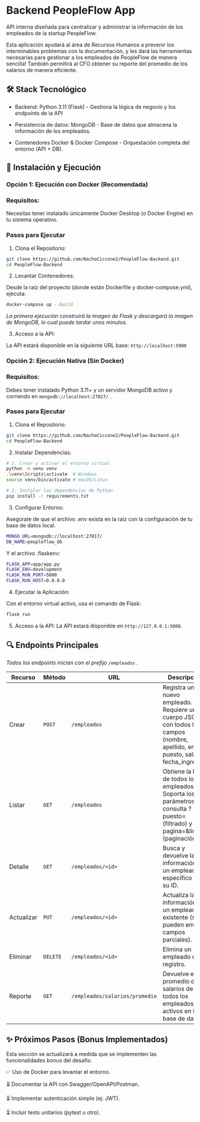 # Backend PeopleFlow App
API interna diseñada para centralizar y administrar la información de los empleados de la startup PeopleFlow.

Esta aplicación ayudará al área de Recursos Humanos a prevenir los interminables problemas con la documentación, y les dará las herramientas necesarias para gestionar a los empleados de PeopleFlow de manera sencilla! También permitirá al CFO obtener su reporte del promedio de los salarios de manera eficiente.

## 🛠️ Stack Tecnológico
* Backend:
    Python 3.11 (Flask) - Gestiona la lógica de negocio y los endpoints de la API

* Persistencia de datos:
    MongoDB - Base de datos que almacena la información de los empleados.
  
* Contenedores
    Docker & Docker Compose - Orquestación completa del entorno (API + DB).

## 🚀 Instalación y Ejecución

### Opción 1: Ejecución con Docker (Recomendada)

### Requisitos:
Necesitas tener instalado únicamente Docker Desktop (o Docker Engine) en tu sistema operativo.

### Pasos para Ejecutar
1. Clona el Repositorio:

```bash
git clone https://github.com/NachoCiccone2/PeopleFlow-Backend.git
cd PeopleFlow-Backend
```

2. Levantar Contenedores:

Desde la raíz del proyecto (donde están Dockerfile y docker-compose.yml), ejecuta:
```bash
docker-compose up --build
```

_La primera ejecución construirá la imagen de Flask y descargará la imagen de MongoDB, lo cual puede tardar unos minutos._

3. Acceso a la API:

La API estará disponible en la siguiente URL base: `http://localhost:5000`

### Opción 2: Ejecución Nativa (Sin Docker)

### Requisitos: 

Debes tener instalado Python 3.11+ y un servidor MongoDB activo y corriendo en `mongodb://localhost:27017/` .

### Pasos para Ejecutar
1. Clona el Repositorio:

```bash
git clone https://github.com/NachoCiccone2/PeopleFlow-Backend.git
cd PeopleFlow-Backend
```

2. Instalar Dependencias:

```bash
# 1. Crear y activar el entorno virtual
python -m venv venv
.\venv\Scripts\activate  # Windows
source venv/bin/activate # macOS/Linux

# 2. Instalar las dependencias de Python
pip install -r requirements.txt
```

3. Configurar Entorno:

Asegúrate de que el archivo .env exista en la raíz con la configuración de tu base de datos local.
```bash
MONGO_URL=mongodb://localhost:27017/
DB_NAME=peopleflow_db
```

Y el archivo .flaskenv:

```bash
FLASK_APP=app/app.py
FLASK_ENV=development
FLASK_RUN_PORT=5000
FLASK_RUN_HOST=0.0.0.0
```

4. Ejecutar la Aplicación:
   
Con el entorno virtual activo, usa el comando de Flask:

```bash
flask run
```

5. Acceso a la API: La API estará disponible en `http://127.0.0.1:5000`.

## 🔍 Endpoints Principales
_Todos los endpoints inician con el prefijo `/empleados` ._

| Recurso       | Método        | URL           | Descripcion   |
| ------------- | ------------- | ------------- | ------------- |
| Crear         | `POST`        | `/empleados`  | Registra un nuevo empleado. Requiere un cuerpo JSON con todos los campos (nombre, apellido, email, puesto, salario, fecha_ingreso). |
| Listar        | `GET`         | `/empleados`  | Obtiene la lista de todos los empleados. Soporta los parámetros de consulta ?puesto=<valor> (filtrado) y ?pagina=<num>&limite=<num> (paginación).  |
| Detalle       | `GET`         | `/empleados/<id>`  | Busca y devuelve la información de un empleado específico por su ID.  |
| Actualizar    | `PUT`         | `/empleados/<id>`  | Actualiza la información de un empleado existente (se pueden enviar campos parciales).  |
| Eliminar      | `DELETE`      | `/empleados/<id>`  | Elimina un empleado del registro.  |
| Reporte       | `GET`         | `/empleados/salarios/promedio`  | Devuelve el promedio de salarios de todos los empleados activos en la base de datos.  |

## ✨ Próximos Pasos (Bonus Implementados)
Esta sección se actualizará a medida que se implementen las funcionalidades bonus del desafío.

✅ Uso de Docker para levantar el entorno.

⏳ Documentar la API con Swagger/OpenAPI/Postman.

⏳ Implementar autenticación simple (ej: JWT).

⏳ Incluir tests unitarios (pytest u otro).
